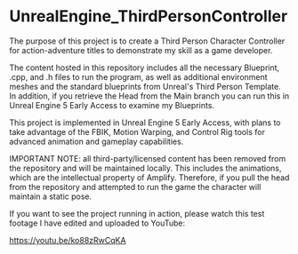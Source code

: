 # UnrealEngine_ThirdPersonController
The purpose of this project is to create a Third Person Character Controller for action-adventure titles to demonstrate my skill as a game developer.

The content hosted in this repository includes all the necessary Blueprint, .cpp, and .h files to run the program, as well as additional environment meshes and the standard blueprints from Unreal's Third Person Template. In addition, if you retrieve the Head from the Main branch you can run this in Unreal Engine 5 Early Access to examine my Blueprints.

This project is implemented in Unreal Engine 5 Early Access, with plans to take advantage of the FBIK, Motion Warping, and Control Rig tools for advanced animation and gameplay capabilities.

IMPORTANT NOTE: all third-party/licensed content has been removed from the repository and will be maintained locally. This includes the animations, which are the intellectual property of Amplify. Therefore, if you pull the head from the repository and attempted to run the game the character will maintain a static pose.

If you want to see the project running in action, please watch this test footage I have edited and uploaded to YouTube:

https://youtu.be/ko88zRwCqKA
